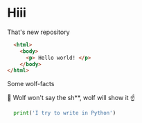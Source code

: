 # Hiii
That's new repository
``` html
  <html>
    <body>
      <p> Hello world! </p>
    </body>
</html>
```
Some wolf-facts 

:wolf: Wolf won't say the sh**, wolf will show it :point_up:

``` python
  print('I try to write in Python')
```
